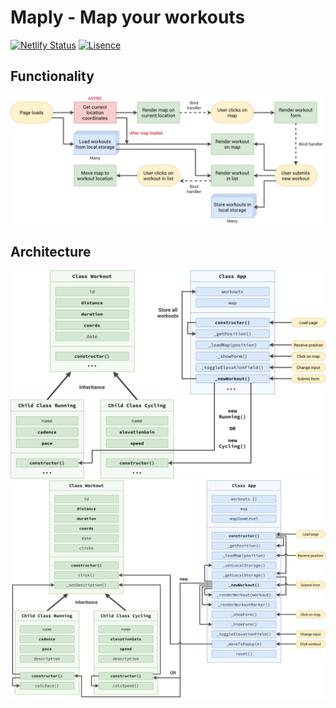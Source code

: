 # Maply - Map your workouts

[![Netlify Status](https://api.netlify.com/api/v1/badges/4f4aaa2b-2aca-4dd4-bc72-c9f12bd53d84/deploy-status)](https://app.netlify.com/sites/maply/deploys)
[![Lisence](https://img.shields.io/github/license/ishre-yash/maply.svg)](https://github.com/ishre-yash/maply/blob/main/LICENSE)
## Functionality
<img src="/Mapty-flowchart.png">

## Architecture
<img src="/Mapty-architecture-part-1.png">
<img src="/Mapty-architecture-final.png">
